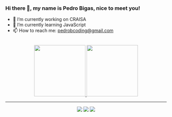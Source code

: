 ### Hi there 👋, my name is Pedro Bigas, nice to meet you!
- 🔭 I’m currently working on CRAISA
- 🌱 I’m currently learning JavaScript
- 📫 How to reach me: pedrobcoding@gmail.com

<br>

<div align="center">
  <a href="https://github.com/PedroBigas">
  <img height="160em" src="https://github-readme-stats.vercel.app/api?username=PedroBigas&show_icons=true&theme=shades-of-purple&include_all_commits=true&count_private=true"/>
  <img height="160em" src="https://github-readme-stats.vercel.app/api/top-langs/?username=PedroBigas&layout=compact&langs_count=7&theme=shades-of-purple"/>
</div>
  
  <hr>
  
  <div align="center"> 
   <a href="https://www.linkedin.com/in/pedro-bigas/" target="_blank"><img src="https://img.shields.io/badge/-LinkedIn-%230077B5?style=for-the-badge&logo=linkedin&logoColor=white" target="_blank"></a>
  <a href="https://instagram.com/pedrobigas" target="_blank"><img src="https://img.shields.io/badge/-Instagram-%23E4405F?style=for-the-badge&logo=instagram&logoColor=white" target="_blank"></a>
  <a href = "mailto:pedrobcoding@gmail.com"><img src="https://img.shields.io/badge/-Gmail-%23333?style=for-the-badge&logo=gmail&logoColor=white" target="_blank"></a>
